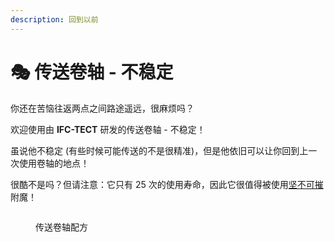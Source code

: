 ```yaml
---
description: 回到以前
---
```


# 🎭 传送卷轴 - 不稳定

你还在苦恼往返两点之间路途遥远，很麻烦吗？

欢迎使用由 **IFC-TECT** 研发的传送卷轴 - 不稳定！

虽说他不稳定 (有些时候可能传送的不是很精准)，但是他依旧可以让你回到上一次使用卷轴的地点！

很酷不是吗？但请注意：它只有 25 次的使用寿命，因此它很值得被使用[坚不可摧](../fu-mo-ji-chu-zhi-shi/fu-mo-geng-duo-fu-mo-shu.md)附魔！

<figure><img src="https://4782.kstore.space/wiki_gif/%E4%BC%A0%E9%80%81%E5%8D%B7%E8%BD%B4-%E4%B8%8D%E7%A8%B3%E5%AE%9A.png" alt=""><figcaption><p>传送卷轴配方</p></figcaption></figure>
